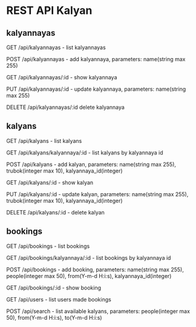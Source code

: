 # REST API Kalyan

## kalyannayas
GET /api/kalyannayas - list kalyannayas

POST /api/kalyannayas - add kalyannaya, parameters: name(string max 255)

GET /api/kalyannayas/:id - show kalyannaya

PUT /api/kalyannayas/:id - update kalyannaya, parameters: name(string max 255)

DELETE /api/kalyannayas/:id delete kalyannaya


## kalyans
GET /api/kalyans - list kalyans 

GET /api/kalyans/kalyannaya/:id - list kalyans by kalyannaya id

POST /api/kalyans - add kalyan, parameters: name(string max 255), trubok(integer max 10), kalyannaya_id(integer)

GET /api/kalyans/:id - show kalyan

PUT /api/kalyans/:id - update kalyan, parameters: name(string max 255), trubok(integer max 10), kalyannaya_id(integer)

DELETE /api/kalyans/:id - delete kalyan

## bookings
GET /api/bookings - list bookings 

GET /api/bookings/kalyannaya/:id - list bookings by kalyannaya id

POST /api/bookings - add booking, parameters: name(string max 255), people(integer max 50), from(Y-m-d H:i:s), kalyannaya_id(integer)

GET /api/bookings/:id - show booking

GET /api/users - list users made bookings 

POST /api/search - list available kalyans, parameters: people(integer max 50), from(Y-m-d H:i:s), to(Y-m-d H:i:s)
